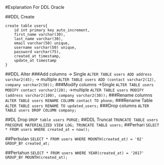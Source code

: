 #Explanation For DDL Oracle

##DDL Create
```
create table users{
    id int primary key auto_increment,
    first_name varchar(30),
    last_name varchar(30),
    email varchar(50) unique,
    username varchar(50) unique,
    password varchar(75),
    created_at timestamp,
    update_at timestamp
}
```

##DDL Alter
    ###Add columns
        -> Single
            ```
            ALTER TABLE users ADD address varchar2(45);
            ```
        -> multiple
            ```
            ALTER TABLE users ADD (contact varchar2(12), company varchar2(50));
            ```
    ###Modify columns
        ->Single
            ```
            ALTER TABLE users MODIFY contact varchar2(20);
            ```
        ->multiple
            ```
            ALTER TABLE users MODIFY (address varchar2(100), company varchar2(30));
            ```
    ###Rename columns
        ```
        ALTER TABLE users RENAME COLUMN contact TO phone;
        ```
    ###Rename Table
        ```
        ALTER TABLE users RENAME TO updated_users;
        ```
    ###Drop columns
        ```
        ALTER TABLE users DROP COLUMN company;
        ```

##DL Drop
    ```
    DROP table users PURGE;
    ```
##DDL Truncat
    ```
    TRUNCATE TABLE users PRESERVE MATERIALIZED VIEW LOG;
    TRUNCATE TABLE users;
    ```
##Perhari
    ```
    SELECT * FROM users WHERE created_at = now();
    ```

##Perbulan
    ```
    SELECT * FROM users WHERE MOUNTH(created_at) = '02' GROUP_BY created_at;
    ```

##Pertahun
    ```
    SELECT * FROM users WHERE YEAR(created_at) = '2017' GROUP_BY MOUNTH(created_at);
    ```
